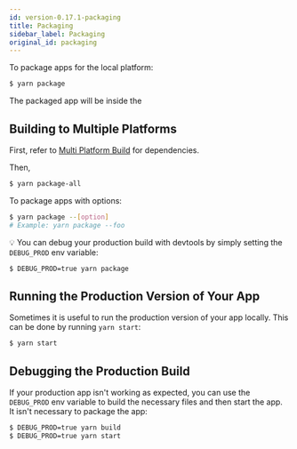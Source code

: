 ```yaml
---
id: version-0.17.1-packaging
title: Packaging
sidebar_label: Packaging
original_id: packaging
---
```


To package apps for the local platform:

```bash
$ yarn package
```

The packaged app will be inside the 

## Building to Multiple Platforms

First, refer to [Multi Platform Build](https://www.electron.build/multi-platform-build) for dependencies.

Then,

```bash
$ yarn package-all
```

To package apps with options:

```bash
$ yarn package --[option]
# Example: yarn package --foo
```

:bulb: You can debug your production build with devtools by simply setting the `DEBUG_PROD` env variable:

```bash
$ DEBUG_PROD=true yarn package
```

## Running the Production Version of Your App

Sometimes it is useful to run the production version of your app locally. This can be done by running `yarn start`:

```bash
$ yarn start
```

## Debugging the Production Build

If your production app isn't working as expected, you can use the `DEBUG_PROD` env variable to build the necessary files and then start the app. It isn't necessary to package the app:

```bash
$ DEBUG_PROD=true yarn build
$ DEBUG_PROD=true yarn start
```
